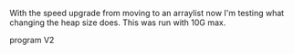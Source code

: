 With the speed upgrade from moving to an arraylist now I'm testing what changing the heap size does. This was run with 10G max.

program V2